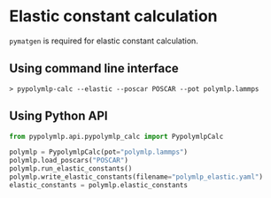 # Elastic constant calculation

`pymatgen` is required for elastic constant calculation.

## Using command line interface
```shell
> pypolymlp-calc --elastic --poscar POSCAR --pot polymlp.lammps
```

## Using Python API
```python
from pypolymlp.api.pypolymlp_calc import PypolymlpCalc

polymlp = PypolymlpCalc(pot="polymlp.lammps")
polymlp.load_poscars("POSCAR")
polymlp.run_elastic_constants()
polymlp.write_elastic_constants(filename="polymlp_elastic.yaml")
elastic_constants = polymlp.elastic_constants
```
